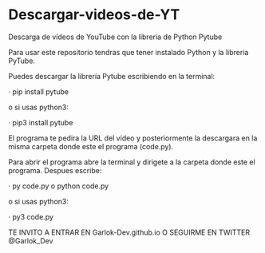 # Descargar-videos-de-YT
Descarga de vídeos de YouTube con la librería de Python Pytube


Para usar este repositorio tendras que tener instalado Python y la libreria PyTube. 

Puedes descargar la librería Pytube escribiendo en la terminal:

  · pip install pytube
 
o si usas python3:

  · pip3 install pytube
  
El  programa te pedira la URL del video y posteriormente la descargara en la misma carpeta donde este el programa (code.py).

Para abrir el programa abre la terminal y dirigete a la carpeta donde este el programa.
Despues escribe:

  · py code.py  o  python code.py
  
o si usas python3:

  · py3 code.py
  
TE INVITO A ENTRAR EN Garlok-Dev.github.io O SEGUIRME EN TWITTER @Garlok_Dev
